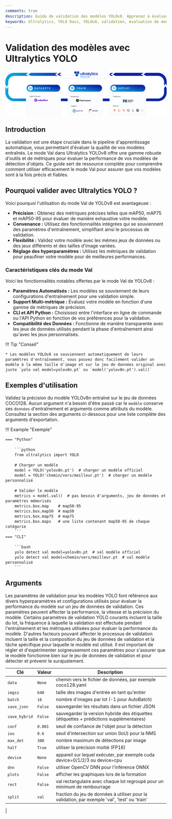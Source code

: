 ```yaml
---
comments: true
description: Guide de validation des modèles YOLOv8. Apprenez à évaluer la performance de vos modèles YOLO en utilisant les paramètres de validation et les métriques avec des exemples en Python et en CLI.
keywords: Ultralytics, YOLO Docs, YOLOv8, validation, évaluation de modèle, hyperparamètres, précision, métriques, Python, CLI
---
```


# Validation des modèles avec Ultralytics YOLO

<img width="1024" src="https://github.com/ultralytics/assets/raw/main/yolov8/banner-integrations.png" alt="Écosystème Ultralytics YOLO et intégrations">

## Introduction

La validation est une étape cruciale dans le pipeline d'apprentissage automatique, vous permettant d'évaluer la qualité de vos modèles entraînés. Le mode Val dans Ultralytics YOLOv8 offre une gamme robuste d'outils et de métriques pour évaluer la performance de vos modèles de détection d'objets. Ce guide sert de ressource complète pour comprendre comment utiliser efficacement le mode Val pour assurer que vos modèles sont à la fois précis et fiables.

## Pourquoi valider avec Ultralytics YOLO ?

Voici pourquoi l'utilisation du mode Val de YOLOv8 est avantageuse :

- **Précision :** Obtenez des métriques précises telles que mAP50, mAP75 et mAP50-95 pour évaluer de manière exhaustive votre modèle.
- **Convenance :** Utilisez des fonctionnalités intégrées qui se souviennent des paramètres d'entraînement, simplifiant ainsi le processus de validation.
- **Flexibilité :** Validez votre modèle avec les mêmes jeux de données ou des jeux différents et des tailles d'image variées.
- **Réglage des hyperparamètres :** Utilisez les métriques de validation pour peaufiner votre modèle pour de meilleures performances.

### Caractéristiques clés du mode Val

Voici les fonctionnalités notables offertes par le mode Val de YOLOv8 :

- **Paramètres Automatisés :** Les modèles se souviennent de leurs configurations d'entraînement pour une validation simple.
- **Support Multi-métrique :** Évaluez votre modèle en fonction d'une gamme de métriques de précision.
- **CLI et API Python :** Choisissez entre l'interface en ligne de commande ou l'API Python en fonction de vos préférences pour la validation.
- **Compatibilité des Données :** Fonctionne de manière transparente avec les jeux de données utilisés pendant la phase d'entraînement ainsi qu'avec les jeux personnalisés.

!!! Tip "Conseil"

    * Les modèles YOLOv8 se souviennent automatiquement de leurs paramètres d'entraînement, vous pouvez donc facilement valider un modèle à la même taille d'image et sur le jeu de données original avec juste `yolo val model=yolov8n.pt` ou `model('yolov8n.pt').val()`

## Exemples d'utilisation

Validez la précision du modèle YOLOv8n entraîné sur le jeu de données COCO128. Aucun argument n'a besoin d'être passé car le `modèle` conserve ses `données` d'entraînement et arguments comme attributs du modèle. Consultez la section des arguments ci-dessous pour une liste complète des arguments d'exportation.

!!! Example "Exemple"

    === "Python"

        ```python
        from ultralytics import YOLO

        # Charger un modèle
        model = YOLO('yolov8n.pt')  # charger un modèle officiel
        model = YOLO('chemin/vers/meilleur.pt')  # charger un modèle personnalisé

        # Valider le modèle
        metrics = model.val()  # pas besoin d'arguments, jeu de données et paramètres mémorisés
        metrics.box.map    # map50-95
        metrics.box.map50  # map50
        metrics.box.map75  # map75
        metrics.box.maps   # une liste contenant map50-95 de chaque catégorie
        ```
    === "CLI"

        ```bash
        yolo detect val model=yolov8n.pt  # val modèle officiel
        yolo detect val model=chemin/vers/meilleur.pt  # val modèle personnalisé
        ```

## Arguments

Les paramètres de validation pour les modèles YOLO font référence aux divers hyperparamètres et configurations utilisés pour évaluer la performance du modèle sur un jeu de données de validation. Ces paramètres peuvent affecter la performance, la vitesse et la précision du modèle. Certains paramètres de validation YOLO courants incluent la taille du lot, la fréquence à laquelle la validation est effectuée pendant l'entraînement et les métriques utilisées pour évaluer la performance du modèle. D'autres facteurs pouvant affecter le processus de validation incluent la taille et la composition du jeu de données de validation et la tâche spécifique pour laquelle le modèle est utilisé. Il est important de régler et d'expérimenter soigneusement ces paramètres pour s'assurer que le modèle fonctionne bien sur le jeu de données de validation et pour détecter et prévenir le surajustement.

| Clé           | Valeur  | Description                                                                                    |
| ------------- | ------- | ---------------------------------------------------------------------------------------------- |
| `data`        | `None`  | chemin vers le fichier de données, par exemple coco128.yaml                                    |
| `imgsz`       | `640`   | taille des images d'entrée en tant qu'entier                                                   |
| `batch`       | `16`    | nombre d'images par lot (-1 pour AutoBatch)                                                    |
| `save_json`   | `False` | sauvegarder les résultats dans un fichier JSON                                                 |
| `save_hybrid` | `False` | sauvegarder la version hybride des étiquettes (étiquettes + prédictions supplémentaires)       |
| `conf`        | `0.001` | seuil de confiance de l'objet pour la détection                                                |
| `iou`         | `0.6`   | seuil d'intersection sur union (IoU) pour la NMS                                               |
| `max_det`     | `300`   | nombre maximum de détections par image                                                         |
| `half`        | `True`  | utiliser la précision moitié (FP16)                                                            |
| `device`      | `None`  | appareil sur lequel exécuter, par exemple cuda device=0/1/2/3 ou device=cpu                    |
| `dnn`         | `False` | utiliser OpenCV DNN pour l'inférence ONNX                                                      |
| `plots`       | `False` | afficher les graphiques lors de la formation                                                   |
| `rect`        | `False` | val rectangulaire avec chaque lot regroupé pour un minimum de rembourrage                      |
| `split`       | `val`   | fraction du jeu de données à utiliser pour la validation, par exemple 'val', 'test' ou 'train' |

|
